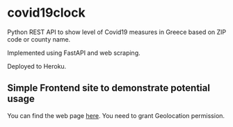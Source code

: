 # covid19clock

Python REST API to show level of Covid19 measures in Greece based on ZIP code or county name.

Implemented using FastAPI and web scraping.

Deployed to Heroku.

## Simple Frontend site to demonstrate potential usage
You can find the web page [here](https://covid19geo.netlify.app/).
You need to grant Geolocation permission. 
